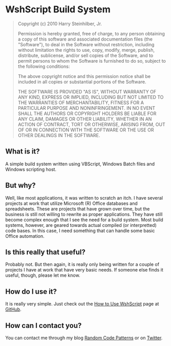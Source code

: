 # WshScript Build System
> Copyright (c) 2010 Harry Steinhilber, Jr.
>
> Permission is hereby granted, free of charge, to any person obtaining a copy
> of this software and associated documentation files (the "Software"), to deal
> in the Software without restriction, including without limitation the rights
> to use, copy, modify, merge, publish, distribute, sublicense, and/or sell
> copies of the Software, and to permit persons to whom the Software is
> furnished to do so, subject to the following conditions:
>
> The above copyright notice and this permission notice shall be included in
> all copies or substantial portions of the Software.
>
> THE SOFTWARE IS PROVIDED "AS IS", WITHOUT WARRANTY OF ANY KIND, EXPRESS OR
> IMPLIED, INCLUDING BUT NOT LIMITED TO THE WARRANTIES OF MERCHANTABILITY,
> FITNESS FOR A PARTICULAR PURPOSE AND NONINFRINGEMENT. IN NO EVENT SHALL THE
> AUTHORS OR COPYRIGHT HOLDERS BE LIABLE FOR ANY CLAIM, DAMAGES OR OTHER
> LIABILITY, WHETHER IN AN ACTION OF CONTRACT, TORT OR OTHERWISE, ARISING FROM,
> OUT OF OR IN CONNECTION WITH THE SOFTWARE OR THE USE OR OTHER DEALINGS IN
> THE SOFTWARE.

## What is it?

A simple build system written using VBScript, Windows Batch files and Windows 
scripting host. 

## But why?

Well, like most applications, it was written to scratch an itch. I have several
projects at work that utilize Microsoft (R) Office databases and spreadsheets.
These are projects that have grown over time, but the business is still not
willing to rewrite as proper applications. They have still become complex 
enough that I see the need for a build system. Most build systems, however, are
geared towards actual compiled (or interpretted) code bases. In this case, I 
need something that can handle some basic Office automation. 

## Is this really that useful?

Probably not. But then again, it is really only being written for a couple of 
projects I have at work that have very basic needs. If someone else finds it 
useful, though, please let me know.

## How do I use it?

It is really very simple. Just check out the 
[How to Use WshScript](http://wiki.github.com/hsteinhilber/WshBuild/how-to-use-wshbuild)
page at [GitHub](http://github.com).

## How can I contact you?

You can contact me through my blog [Random Code Patterns](http://hsteinhilber.blogspot.com)
or on [Twitter](http://www.twitter.com/hsteinhilber).